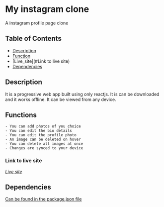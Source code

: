 # My instagram clone
A instagram profile page clone

## Table of Contents

* [Description](#Description)
* [Function](#Functions)
* [Live_site](#Link to live site)
* [Dependencies](#Dependencies)

## Description
It is a progressive web app built using only reactjs. It is can be downloaded and it works offline. It can be viewed from any device.

## Functions
    - You can add photos of you choice
    - You can edit the bio details
    - You can edit the profile photo
    - An image can be deleted on hover
    - You can delete all images at once
    - Changes are synced to your device

### Link to live site
*[Live site](https://bright-instagram-clone.netlify.app)*

## Dependencies
[Can be found in the package.json file](package.json)
